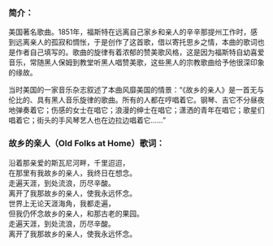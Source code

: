 

### 简介：

美国著名歌曲。1851年，福斯特在远离自己家乡和亲人的辛辛那提州工作时，感到远离亲人的孤寂和惆怅，于是创作了这首歌，借以寄托思乡之情，本曲的歌词也是作者自己填写的。歌曲的旋律有着浓郁的赞美歌风格，这是因为福斯特自幼喜爱音乐，常随黑人保姆到教堂听黑人唱赞美歌，这些黑人的宗教歌曲给予他很深印象的缘故。  

当时美国的一家音乐杂志叙述了本曲风靡美国的情景：“《故乡的亲人》是一首无与伦比的、具有黑人音乐旋律的歌曲。所有的人都在哼唱着它。钢琴、吉它不分昼夜地弹奏着它；伤感的女士在唱它；浪漫的绅士在唱它；潇洒的青年在唱它；歌星们唱着它；街头的手风琴艺人也在边拉边唱着它……”  

### 故乡的亲人（Old Folks at Home）歌词：

沿着那亲爱的斯瓦尼河畔，千里迢迢，  
在那里有我故乡的亲人，我终日在想念。  
走遍天涯，到处流浪，历尽辛酸。  
离开了我那故乡的亲人，使我永远怀念。  
世界上无论天涯海角，我都走遍，  
但我仍怀念故乡的亲人，和那古老的果园。  
走遍天涯，到处流浪，历尽辛酸。  
离开了我那故乡的亲人，使我永远怀念。


